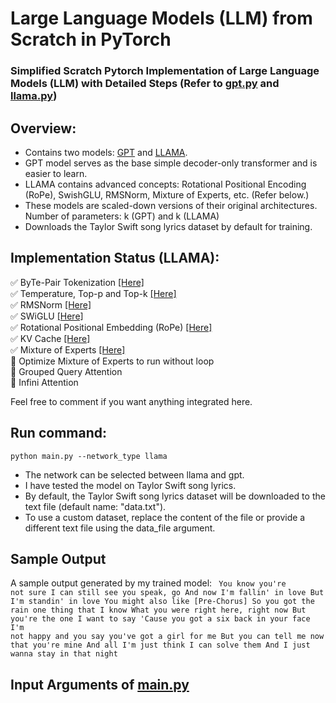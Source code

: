 # Large Language Models (LLM) from Scratch in PyTorch
### Simplified Scratch Pytorch Implementation of Large Language Models (LLM) with Detailed Steps (Refer to <a href="gpt.py">gpt.py</a> and <a href="llama.py">llama.py</a>)

## Overview:
<ul>
  <li> Contains two models: <a href="gpt.py">GPT</a> and <a href="llama.py">LLAMA</a>.</li>
  <li> GPT model serves as the base simple decoder-only transformer and is easier to learn.</li>
  <li> LLAMA contains advanced concepts: Rotational Positional Encoding (RoPe), SwishGLU, RMSNorm, Mixture of Experts, etc. (Refer below.) </li>
  <li> These models are scaled-down versions of their original architectures. Number of parameters: k (GPT) and k (LLAMA) </li>
  <li> Downloads the Taylor Swift song lyrics dataset by default for training. </li>
</ul>  

## Implementation Status (LLAMA):
:white_check_mark: ByTe-Pair Tokenization <a href="tokenizer.py">[Here]</a>   <br>
:white_check_mark: Temperature, Top-p and Top-k   <a href="https://github.com/s-chh/PyTorch-Scratch-LLM/blob/186ccf6de0ee0b81a27191c0dafaacf66f6acd30/solver.py#L131">[Here]</a>   <br> 
:white_check_mark: RMSNorm      <a href="https://github.com/s-chh/PyTorch-Scratch-LLM/blob/186ccf6de0ee0b81a27191c0dafaacf66f6acd30/llama.py#L232">[Here]</a>  
:white_check_mark: SWiGLU      <a href="https://github.com/s-chh/PyTorch-Scratch-LLM/blob/186ccf6de0ee0b81a27191c0dafaacf66f6acd30/llama.py#L257">[Here]</a>  
:white_check_mark: Rotational Positional Embedding (RoPe)  <a href="https://github.com/s-chh/PyTorch-Scratch-LLM/blob/186ccf6de0ee0b81a27191c0dafaacf66f6acd30/llama.py#L44">[Here]</a>   <br>
:white_check_mark: KV Cache <a href="https://github.com/s-chh/PyTorch-Scratch-LLM/blob/186ccf6de0ee0b81a27191c0dafaacf66f6acd30/llama.py#L186">[Here]</a>   <br>
:white_check_mark: Mixture of Experts <a href="https://github.com/s-chh/PyTorch-Scratch-LLM/blob/186ccf6de0ee0b81a27191c0dafaacf66f6acd30/llama.py#L310">[Here]</a>   <br>
:white_square_button: Optimize Mixture of Experts to run without loop <br>
:white_square_button: Grouped Query Attention <br>
:white_square_button: Infini Attention

Feel free to comment if you want anything integrated here.


## Run command: <br>

```
python main.py --network_type llama
```
 
- The network can be selected between llama and gpt.
- I have tested the model on Taylor Swift song lyrics.
- By default, the Taylor Swift song lyrics dataset will be downloaded to the text file (default name: "data.txt").
- To use a custom dataset, replace the content of the file or provide a different text file using the data_file argument.

## Sample Output 
A sample output generated by my trained model:
<code>
You know you're not sure
I can still see you speak, go
And now I'm fallin' in love
But I'm standin' in love
You might also like
[Pre-Chorus]
So you got the rain one thing that I know
What you were right here, right now
But you're the one I want to say
'Cause you got a six back in your face
I'm not happy and you say you've got a girl for me
But you can tell me now that you're mine
And all I'm just think I can solve them
And I just wanna stay in that night
</code>

## Input Arguments of <a href="main.py">main.py</a>
